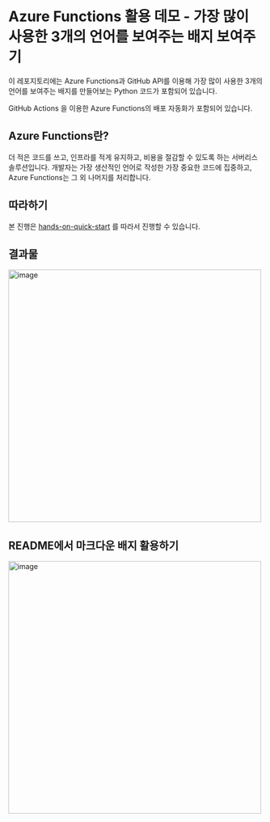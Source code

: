 # Azure Functions 활용 데모 - 가장 많이 사용한 3개의 언어를 보여주는 배지 보여주기

이 레포지토리에는 Azure Functions과 GitHub API를 이용해 가장 많이 사용한 3개의 언어를 보여주는 배지를 만들어보는 Python 코드가 포함되어 있습니다.

GitHub Actions 을 이용한 Azure Functions의 배포 자동화가 포함되어 있습니다.

## Azure Functions란?

더 적은 코드를 쓰고, 인프라를 적게 유지하고, 비용을 절감할 수 있도록 하는 서버리스 솔루션입니다.
개발자는 가장 생산적인 언어로 작성한 가장 중요한 코드에 집중하고, Azure Functions는 그 외 나머지를 처리합니다. 

## 따라하기
본 진행은 [hands-on-quick-start](https://github.com/roharon/markdown-badge-demo/tree/main/hands-on-quick-start) 를 따라서 진행할 수 있습니다.


## 결과물

<img width="500" alt="image" src="https://github.com/roharon/markdown-badge-demo/assets/4939738/86344529-5dbc-40e3-bc2b-741b3d4b68a1">


## README에서 마크다운 배지 활용하기

<img width="500" alt="image" src="https://github.com/roharon/markdown-badge-demo/assets/4939738/51643406-804e-4b06-9b13-ea9469163dd2">
